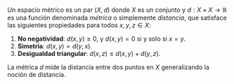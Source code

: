 Un espacio métrico es un par $(X, d)$ donde $X$ es un conjunto y $d: X \times X \rightarrow \mathbb{R}$ es una función denominada _métrica_ o simplemente _distancia_, que satisface las siguientes propiedades para todos $x, y, z \in X$:

1. **No negatividad**: $d(x, y) \geq 0$, y $d(x, y) = 0$ si y solo si $x = y$.
2. **Simetría**: $d(x, y) = d(y, x)$.
3. **Desigualdad triangular**: $d(x, z) \leq d(x, y) + d(y, z)$.

La métrica $d$ mide la distancia entre dos puntos en $X$ generalizando la noción de distancia.